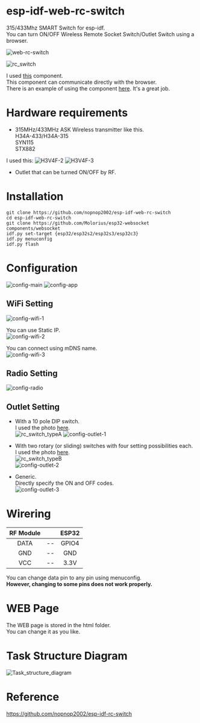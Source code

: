 # esp-idf-web-rc-switch
315/433Mhz SMART Switch for esp-idf.   
You can turn ON/OFF Wireless Remote Socket Switch/Outlet Switch using a browser.   

![web-rc-switch](https://user-images.githubusercontent.com/6020549/140236843-fffad16b-087e-4785-8f26-f8f8bf7c8f12.JPG)

![rc_switch](https://user-images.githubusercontent.com/6020549/172749601-bc45feec-fd0d-484b-a489-9f15698289b7.JPG)


I used [this](https://github.com/Molorius/esp32-websocket) component.   
This component can communicate directly with the browser.   
There is an example of using the component [here](https://github.com/Molorius/ESP32-Examples).
It's a great job.   


# Hardware requirements
- 315MHz/433MHz ASK Wireless transmitter like this.   
H34A-433/H34A-315   
SYN115   
STX882   

I used this:
![H3V4F-2](https://user-images.githubusercontent.com/6020549/125154180-c36bdc00-e193-11eb-9e89-5934c2db7fae.JPG)
![H3V4F-3](https://user-images.githubusercontent.com/6020549/125154246-0ded5880-e194-11eb-974b-03232166ab12.JPG)


- Outlet that can be turned ON/OFF by RF.   


# Installation
```
git clone https://github.com/nopnop2002/esp-idf-web-rc-switch
cd esp-idf-web-rc-switch
git clone https://github.com/Molorius/esp32-websocket components/websocket
idf.py set-target {esp32/esp32s2/esp32s3/esp32c3}
idf.py menuconfig
idf.py flash
```


# Configuration
![config-main](https://user-images.githubusercontent.com/6020549/140235836-c6d87d67-77d2-4b4b-84e1-a01b9dc1a90e.jpg)
![config-app](https://user-images.githubusercontent.com/6020549/140235844-d6c62d54-dc12-4658-ac34-89074361a84d.jpg)

## WiFi Setting
![config-wifi-1](https://user-images.githubusercontent.com/6020549/140235869-423eb5db-5614-4d0a-9aa1-9f11cbc2ed39.jpg)

You can use Static IP.   
![config-wifi-2](https://user-images.githubusercontent.com/6020549/140235870-fa7c8c1c-901c-475a-844c-0828ee88cad8.jpg)

You can connect using mDNS name.   
![config-wifi-3](https://user-images.githubusercontent.com/6020549/140235866-2a3e692e-69b6-4767-b1c5-d16e59a74903.jpg)

## Radio Setting
![config-radio](https://user-images.githubusercontent.com/6020549/140235926-66f2f5d5-c3f9-460b-ad6b-c7cf9fd8b715.jpg)

## Outlet Setting

- With a 10 pole DIP switch.   
I used the photo [here](https://github.com/sui77/rc-switch/wiki/HowTo_OperateLowCostOutlets).   
![rc_switch_typeA](https://user-images.githubusercontent.com/6020549/140236080-2baa037b-e5db-49dc-8e8b-4d9bcba95491.png)
![config-outlet-1](https://user-images.githubusercontent.com/6020549/140235974-edb2354b-81af-4c63-a295-abea5ec4dd57.jpg)

- With two rotary (or sliding) switches with four setting possibilities each.   
I used the photo [here](https://github.com/sui77/rc-switch/wiki/HowTo_OperateLowCostOutlets).   
![rc_switch_typeB](https://user-images.githubusercontent.com/6020549/140236100-f40c300e-b632-460d-8e31-0d74db8d7b64.png)   
![config-outlet-2](https://user-images.githubusercontent.com/6020549/140235976-d145fd2d-79b3-406c-90fd-7b39677193f1.jpg)

- Generic.   
Directly specify the ON and OFF codes.   
![config-outlet-3](https://user-images.githubusercontent.com/6020549/140235972-0de0384e-aabc-463e-8223-6314d2283031.jpg)

# Wirering

|RF Module||ESP32|
|:-:|:-:|:-:|
|DATA|--|GPIO4|
|GND|--|GND|
|VCC|--|3.3V|

You can change data pin to any pin using menuconfig.   
__However, changing to some pins does not work properly.__


# WEB Page
The WEB page is stored in the html folder.   
You can change it as you like.   


# Task Structure Diagram
![Task_structure_diagram](https://user-images.githubusercontent.com/6020549/140486779-67b4fab3-224b-49b8-b670-0da60552dca7.JPG)


# Reference

https://github.com/nopnop2002/esp-idf-rc-switch

